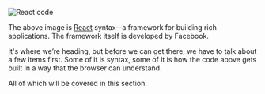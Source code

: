 ![](../../images/react-sample.jpg 'React code')

The above image is <a href="https://reactjs.org/" target=_blank>React</a> syntax--a framework for building rich applications. The framework itself is developed by Facebook.

It's where we’re heading, but before we can get there, we have to talk about a few items first. Some of it is syntax, some of it is how the code above gets built in a way that the browser can understand.

All of which will be covered in this section.
